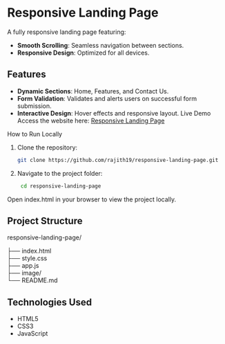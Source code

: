 # Responsive Landing Page

A fully responsive landing page featuring:

- **Smooth Scrolling**: Seamless navigation between sections.
- **Responsive Design**: Optimized for all devices.

## Features

- **Dynamic Sections**: Home, Features, and Contact Us.
- **Form Validation**: Validates and alerts users on successful form submission.
- **Interactive Design**: Hover effects and responsive layout.
  Live Demo
  Access the website here: [Responsive Landing Page](https://rajith19.github.io/responsive-landing-page/)

How to Run Locally

1. Clone the repository:
   ```bash
   git clone https://github.com/rajith19/responsive-landing-page.git
   ```
2. Navigate to the project folder:
   ```bash
    cd responsive-landing-page
   ```

Open index.html in your browser to view the project locally.

## Project Structure

responsive-landing-page/

├── index.html  
├── style.css  
├── app.js  
├── image/  
└── README.md

## Technologies Used

- HTML5
- CSS3
- JavaScript
